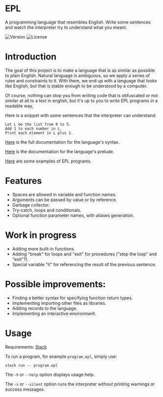 # EPL
A programming language that resembles English. Write some sentences and watch the interpreter try to understand what you meant.

![Version](https://img.shields.io/badge/version-v3.10.0-blue)
![License](https://img.shields.io/badge/license-MIT-brightgreen)

# Introduction
The goal of this project is to make a language that is as similar as possible to plain English. Natural language is ambiguous, so we apply a series of rules and constraints to it. With them, we end up with a language that looks like English, but that is stable enough to be understood by a computer.

Of course, nothing can stop you from writing code that is obfuscated or not similar at all to a text in english, but it's up to you to write EPL programs in a readable way,

Here is a snippet with some sentences that the interpreter can understand:
```
Let L be the list from 0 to 5.
Add 1 to each number in L.
Print each element in L plus 2.
```

[Here](docs/syntax.md) is the full documentation for the language's syntax.

[Here](docs/prelude.md) is the documentation for the language's prelude.

[Here](examples) are some examples of EPL programs.

# Features
- Spaces are allowed in variable and function names.
- Arguments can be passed by value or by reference.
- Garbage collector.
- Try-catch, loops and conditionals.
- Optional function parameter names, with aliases generation.

# Work in progress
- Adding more built-in functions.
- Adding "break" for loops and "exit" for procedures ("stop the loop" and "exit"?).
- Special variable "it" for referencing the result of the previous sentence.

# Possible improvements:
- Finding a better syntax for specifying function return types.
- Implementing importing other files as libraries.
- Adding records to the language.
- Implementing an interactive environment.

# Usage
Requirements: [Stack](https://docs.haskellstack.org/en/stable/README/)

To run a program, for example `program.epl`, simply use:
```
stack run -- program.epl
```

The `-h` or `--help` option displays usage help.

The `-s` or `--silent` option runs the interpreter without printing warnings or success messages.


